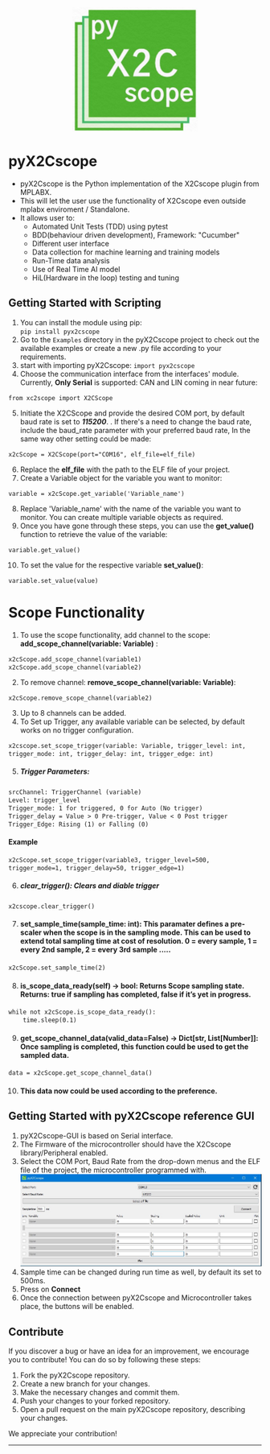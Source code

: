 <p align="center">
  <img src="https://raw.githubusercontent.com/X2Cscope/pyx2cscope/feat-faster-monitoring/pyx2cscope/gui/img/pyx2cscope.jpg" alt="pyX2Cscope Logo" width="250">
</p>

# pyX2Cscope
- pyX2Cscope is the Python implementation of the X2Cscope plugin from MPLABX.
- This will let the user use the functionality of X2Cscope even outside mplabx enviroment / Standalone.
- It allows user to:
  - Automated Unit Tests (TDD) using pytest
  - BDD(behaviour driven development), Framework: "Cucumber"
  - Different user interface
  - Data collection for machine learning and training models
  - Run-Time data analysis
  - Use of Real Time AI model
  - HiL(Hardware in the loop) testing and tuning

## Getting Started with Scripting

1. You can install the module using pip: <br>`pip install pyx2cscope`
2. Go to the `Examples` directory in the pyX2Cscope project to check out the available examples or create a new .py file according to your requirements.
3. start with importing pyX2Cscope:  `import pyx2cscope`
4. Choose the communication interface from the interfaces' module. Currently, **Only Serial** is supported: CAN and LIN coming in near future: <br> 
```
from xc2scope import X2CScope
``` 
5. Initiate the X2CScope and provide the desired COM port, by default baud rate is set to **_115200_**. . If there's a need to change the baud rate, include the baud_rate parameter with your preferred baud rate, In the same way other setting could be made:
```
x2cScope = X2CScope(port="COM16", elf_file=elf_file)
```  
6. Replace the **elf_file** with the path to the ELF file of your project.
7. Create a Variable object for the variable you want to monitor:
```
variable = x2cScope.get_variable('Variable_name')
```
8. Replace 'Variable_name' with the name of the variable you want to monitor. You can create multiple variable objects as required. 
9. Once you have gone through these steps, you can use the **get_value()** function to retrieve the value of the variable:
``` 
variable.get_value() 
```
10. To set the value for the respective variable **set_value()**:
```
variable.set_value(value)
```
# Scope Functionality
1. To use the scope functionality, add channel to the scope: **add_scope_channel(variable: Variable)** : 
```
x2cScope.add_scope_channel(variable1)
x2cScope.add_scope_channel(variable2)
```
2. To remove channel: **remove_scope_channel(variable: Variable)**:
```
x2cScope.remove_scope_channel(variable2)
```
3. Up to 8 channels can be added. 
4. To Set up Trigger, any available variable can be selected, by default works on no trigger configuration.
```
x2cscope.set_scope_trigger(variable: Variable, trigger_level: int, trigger_mode: int, trigger_delay: int, trigger_edge: int)
```
5. ##### Trigger Parameters:
```
srcChannel: TriggerChannel (variable)
Level: trigger_level
Trigger_mode: 1 for triggered, 0 for Auto (No trigger)
Trigger_delay = Value > 0 Pre-trigger, Value < 0 Post trigger
Trigger_Edge: Rising (1) or Falling (0)
```
#### Example
```
x2cScope.set_scope_trigger(variable3, trigger_level=500, trigger_mode=1, trigger_delay=50, trigger_edge=1)
```

6. ##### **clear_trigger()**: Clears and diable trigger
```
x2cscope.clear_trigger()
```
7. #### **set_sample_time(sample_time: int)**: This paramater defines a pre-scaler when the scope is in the sampling mode. This can be used to extend total sampling time at cost of resolution. 0 = every sample, 1 = every 2nd sample, 2 = every 3rd sample .....
```
x2cScope.set_sample_time(2)
```
8. #### is_scope_data_ready(self) -> bool: Returns Scope sampling state. Returns: true if sampling has completed, false if it’s yet in progress.  
```
while not x2cScope.is_scope_data_ready():
    time.sleep(0.1)
```
9. #### get_scope_channel_data(valid_data=False) -> Dict[str, List[Number]]: Once sampling is completed, this function could be used to get the sampled data.
```
data = x2cScope.get_scope_channel_data()
```
10. #### This data now could be used according to the preference. 

## Getting Started with pyX2Cscope reference GUI

1. pyX2Cscope-GUI is based on Serial interface.
2. The Firmware of the microcontroller should have the X2Cscope library/Peripheral enabled.
2. Select the COM Port, Baud Rate from the drop-down menus and the ELF file of the project, the microcontroller programmed with. <br>
    ![COM-port](https://raw.githubusercontent.com/X2Cscope/pyx2cscope/feat-faster-monitoring/pyx2cscope/gui/img/Setting.jpg)
3. Sample time can be changed during run time as well, by default its set to 500ms.
4. Press on **Connect**
5. Once the connection between pyX2Cscope and Microcontroller takes place, the buttons will be enabled.


## Contribute
If you discover a bug or have an idea for an improvement, we encourage you to contribute! You can do so by following these steps:

1. Fork the pyX2Cscope repository.
2. Create a new branch for your changes.
3. Make the necessary changes and commit them. 
4. Push your changes to your forked repository. 
5. Open a pull request on the main pyX2Cscope repository, describing your changes.

We appreciate your contribution!



-------------------------------------------------------------------



